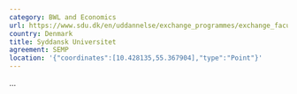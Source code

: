 ```yaml
---
category: BWL and Economics
url: https://www.sdu.dk/en/uddannelse/exchange_programmes/exchange_facultyofbss
country: Denmark
title: Syddansk Universitet
agreement: SEMP
location: '{"coordinates":[10.428135,55.367904],"type":"Point"}'
---
```

...